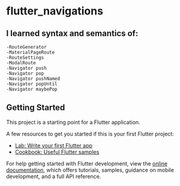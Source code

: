 # flutter_navigations

## I learned syntax and semantics of:
    -RouteGenerator
    -MaterialPageRoute
    -RouteSettings
    -ModalRoute
    -Navigator push
    -Navigator pop
    -Navigator pushNamed
    -Navigator popUntil
    -Navigator maybePop
    

## Getting Started

This project is a starting point for a Flutter application.

A few resources to get you started if this is your first Flutter project:

- [Lab: Write your first Flutter app](https://docs.flutter.dev/get-started/codelab)
- [Cookbook: Useful Flutter samples](https://docs.flutter.dev/cookbook)

For help getting started with Flutter development, view the
[online documentation](https://docs.flutter.dev/), which offers tutorials,
samples, guidance on mobile development, and a full API reference.
